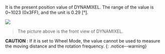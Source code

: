 It is the present position value of DYNAMIXEL.
The range of the value is 0~1023 (0x3FF), and the unit is 0.29 [&deg;].

![](/assets/images/dxl/dx/dx_series_goal_position.png)

> The picture above is the front view of DYNAMIXEL.

**CAUTION** : If it is set to Wheel Mode, the value cannot be used to measure the moving distance and the rotation frequency.
{: .notice--warning}

